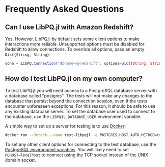 # Frequently Asked Questions

## Can I use LibPQ.jl with Amazon Redshift?

Yes.
However, LibPQ.jl by default sets some client options to make interactions more reliable.
Unsupported options must be disabled for Redshift to allow connections.
To override all options, pass an empty `Dict{String, String}`:

```julia
conn = LibPQ.Connection("dbname=myredshift"; options=Dict{String, String}())
```

## How do I test LibPQ.jl on my own computer?

To test LibPQ.jl you will need access to a PostgreSQL database server with a database called "postgres".
The tests will not make any changes to the database that persist beyond the connection session, even if the tests encounter unforeseen exceptions.
For this reason, it should be safe to use any existing database server.
To set the database user used to connect to the database, use the `LIBPQJL_DATABASE_USER` environment variable.

A simple way to set up a server for testing is to use [Docker](https://hub.docker.com/search/?type=edition&offering=community):

```sh
docker run --detach --name test-libpqjl -e POSTGRES_HOST_AUTH_METHOD=trust -p 5432:5432 postgres
```

To set any other client options for connecting to the test database, use the [PostgreSQL environment variables](https://www.postgresql.org/docs/12/libpq-envars.html).
You will likely need to set `PGHOST=localhost` to connect using the TCP socket instead of the UNIX domain socket.
